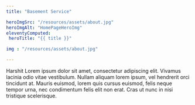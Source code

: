 ```yaml
---
title: "Basement Service"

heroImgSrc: "/resources/assets/about.jpg"
heroImgAlt: "HomePageHeroImg"
eleventyComputed:
 heroTitle: "{{ title }}"

img : "/resources/assets/about.jpg"

---
```


Harshit Lorem ipsum dolor sit amet, consectetur adipiscing elit. Vivamus lacinia odio vitae vestibulum. Nullam aliquam lorem
ipsum, vel hendrerit orci tincidunt at. Mauris euismod, lorem quis cursus euismod, felis neque tempor urna, nec
condimentum felis elit non erat. Cras ut nunc in nisi tristique scelerisque.